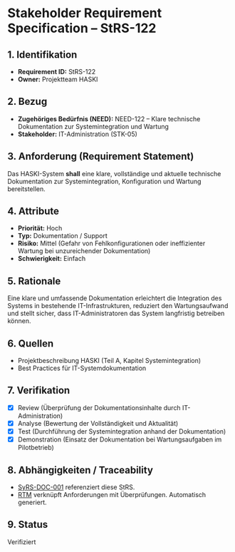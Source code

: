 # Stakeholder Requirement Specification – StRS-122

## 1. Identifikation
- **Requirement ID:** StRS-122
- **Owner:** Projektteam HASKI

## 2. Bezug
- **Zugehöriges Bedürfnis (NEED):** NEED-122 – Klare technische Dokumentation zur Systemintegration und Wartung
- **Stakeholder:** IT-Administration (STK-05)

## 3. Anforderung (Requirement Statement)
Das HASKI-System **shall** eine klare, vollständige und aktuelle technische Dokumentation zur Systemintegration, Konfiguration und Wartung bereitstellen.

## 4. Attribute
- **Priorität:** Hoch
- **Typ:** Dokumentation / Support
- **Risiko:** Mittel (Gefahr von Fehlkonfigurationen oder ineffizienter Wartung bei unzureichender Dokumentation)
- **Schwierigkeit:** Einfach

## 5. Rationale
Eine klare und umfassende Dokumentation erleichtert die Integration des Systems in bestehende IT-Infrastrukturen, reduziert den Wartungsaufwand und stellt sicher, dass IT-Administratoren das System langfristig betreiben können.

## 6. Quellen
- Projektbeschreibung HASKI (Teil A, Kapitel Systemintegration)
- Best Practices für IT-Systemdokumentation

## 7. Verifikation
- [x] Review (Überprüfung der Dokumentationsinhalte durch IT-Administration)
- [x] Analyse (Bewertung der Vollständigkeit und Aktualität)
- [x] Test (Durchführung der Systemintegration anhand der Dokumentation)
- [x] Demonstration (Einsatz der Dokumentation bei Wartungsaufgaben im Pilotbetrieb)

## 8. Abhängigkeiten / Traceability
- [SyRS-DOC-001](../../system-requirements/SyRS-DOC-001.md) referenziert diese StRS.
- [RTM](../../rtm/RTM.md) verknüpft Anforderungen mit Überprüfungen. Automatisch generiert.

## 9. Status
Verifiziert

